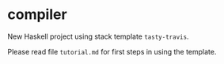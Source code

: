 compiler
==========

New Haskell project using stack template `tasty-travis`.

Please read file `tutorial.md` for first steps in using the template.
